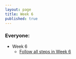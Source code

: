 ```yaml
---
layout: page
title: Week 6
published: true
---
```


### Everyone:
  * Week 6
    *   [Follow all steps in Week 6](../week06/)
